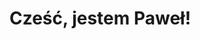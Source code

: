 # Cześć, jestem Paweł!

<!--
https://www.facebook.com/FundacjanarzeczNaukiPolskiej/videos/szczepionka-na-k%C5%82amstwo-fake-newsy-w-czasach-epidemii-i-wojny/1520991431629136/?locale=ms_MY
-->